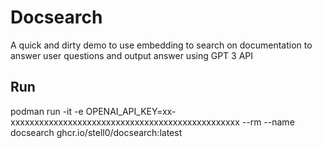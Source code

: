 # Docsearch

A quick and dirty demo to use embedding to search on documentation to answer user questions and output answer using GPT 3 API

## Run

podman run -it -e OPENAI_API_KEY=xx-xxxxxxxxxxxxxxxxxxxxxxxxxxxxxxxxxxxxxxxxxxxxxxxx --rm --name docsearch ghcr.io/stell0/docsearch:latest
